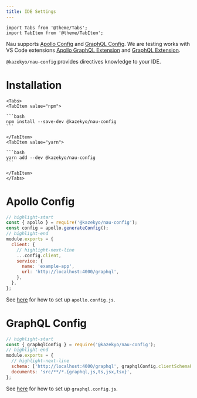 ```yaml
---
title: IDE Settings
---
```



```mdx-code-block
import Tabs from '@theme/Tabs';
import TabItem from '@theme/TabItem';
```


Nau supports [Apollo Config](https://www.apollographql.com/docs/devtools/apollo-config/) and [GraphQL Config](https://www.graphql-config.com/). We are testing works with VS Code extensions [Apollo GraphQL Extension](https://marketplace.visualstudio.com/items?itemName=apollographql.vscode-apollo) and [GraphQL Extension](https://marketplace.visualstudio.com/items?itemName=GraphQL.vscode-graphql).

`@kazekyo/nau-config` provides directives knowledge to your IDE.

# Installation
````mdx-code-block
<Tabs>
<TabItem value="npm">

```bash
npm install --save-dev @kazekyo/nau-config
```

</TabItem>
<TabItem value="yarn">

```bash
yarn add --dev @kazekyo/nau-config
```

</TabItem>
</Tabs>
````


# Apollo Config
```js title="apollo.config.js"
// highlight-start
const { apollo } = require('@kazekyo/nau-config');
const config = apollo.generateConfig();
// highlight-end
module.exports = {
  client: {
    // highlight-next-line
    ...config.client,
    service: {
      name: 'example-app',
      url: 'http://localhost:4000/graphql',
    },
  },
};
```

See [here](https://www.apollographql.com/docs/devtools/editor-plugins/) for how to set up `apollo.config.js`.

# GraphQL Config
```js title="graphql.config.js"
// highlight-start
const { graphqlConfig } = require('@kazekyo/nau-config');
// highlight-end
module.exports = {
  // highlight-next-line
  schema: ['http://localhost:4000/graphql', graphqlConfig.clientSchemaPath],
  documents: 'src/**/*.{graphql,js,ts,jsx,tsx}',
};
```

See [here](https://www.graphql-config.com/docs/user/user-introduction) for how to set up `graphql.config.js`.
